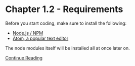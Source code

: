 # Chapter 1.2 - Requirements

Before you start coding, make sure to install the following:

- [Node.js / NPM](https://nodejs.org/en/)
- [Atom, a popular text editor](https://atom.io/)

The node modules itself will be installed all at once later on.

[Continue Reading](../Chapter%201.3%20-%20Steam%20Idle%20Bot)
